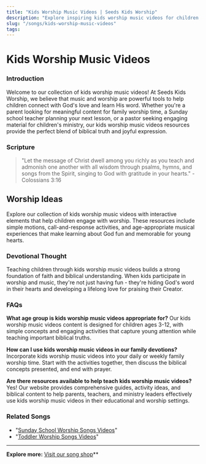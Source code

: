 ```yaml
---
title: "Kids Worship Music Videos | Seeds Kids Worship"
description: "Explore inspiring kids worship music videos for children's worship and faith development. Biblical music resources for families and ministry."
slug: "/songs/kids-worship-music-videos"
tags:
---
```


# Kids Worship Music Videos

### Introduction

Welcome to our collection of kids worship music videos! At Seeds Kids Worship, we believe that music and worship are powerful tools to help children connect with God's love and learn His word. Whether you're a parent looking for meaningful content for family worship time, a Sunday school teacher planning your next lesson, or a pastor seeking engaging material for children's ministry, our kids worship music videos resources provide the perfect blend of biblical truth and joyful expression.

### Scripture

> "Let the message of Christ dwell among you richly as you teach and admonish one another with all wisdom through psalms, hymns, and songs from the Spirit, singing to God with gratitude in your hearts." - Colossians 3:16

## Worship Ideas

Explore our collection of kids worship music videos with interactive elements that help children engage with worship. These resources include simple motions, call-and-response activities, and age-appropriate musical experiences that make learning about God fun and memorable for young hearts.

### Devotional Thought

Teaching children through kids worship music videos builds a strong foundation of faith and biblical understanding. When kids participate in worship and music, they're not just having fun - they're hiding God's word in their hearts and developing a lifelong love for praising their Creator.

### FAQs

**What age group is kids worship music videos appropriate for?**
Our kids worship music videos content is designed for children ages 3-12, with simple concepts and engaging activities that capture young attention while teaching important biblical truths.

**How can I use kids worship music videos in our family devotions?**
Incorporate kids worship music videos into your daily or weekly family worship time. Start with the activities together, then discuss the biblical concepts presented, and end with prayer.

**Are there resources available to help teach kids worship music videos?**
Yes! Our website provides comprehensive guides, activity ideas, and biblical content to help parents, teachers, and ministry leaders effectively use kids worship music videos in their educational and worship settings.

### Related Songs

- "[Sunday School Worship Songs Videos](/songs/sunday-school-worship-songs-videos/)"
- "[Toddler Worship Songs Videos](/songs/toddler-worship-songs-videos/)"

---

**Explore more:** [Visit our song shop](https://seedskidsworship.com/shop)**

<!-- Schema Markup -->
<script type="application/ld+json">
{
  "@context": "https://schema.org",
  "@type": "MusicRecording",
  "name": "Kids Worship Music Videos",
  "byArtist": {
    "@type": "MusicGroup",
    "name": "Seeds Kids Worship"
  },
  "isFamilyFriendly": true,
  "url": "https://seedskidsworship.com/songs/kids-worship-music-videos/"
}
</script>